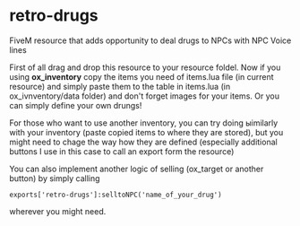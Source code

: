 # retro-drugs
FiveM resource that adds opportunity to deal drugs to NPCs with NPC Voice lines

First of all drag and drop this resource to your resource foldel.
Now if you using **ox_inventory** copy the items you need of items.lua file (in current resource) and simply paste them to the table in items.lua (in ox_ivnventory/data folder) and don't forget images for your items. Or you can simply define your own drungs!

For those who want to use another inventory, you can try doing ыimilarly with your inventory (paste copied items to where they are stored), but you might need to chage the way how they are defined (especially additional buttons I use in this case to call an export form the resource)

You can also implement another logic of selling (ox_target or another button) by simply calling 
```
exports['retro-drugs']:selltoNPC('name_of_your_drug')
```
wherever you might need.


